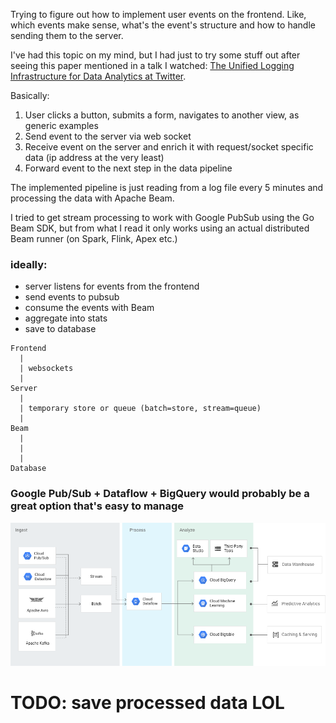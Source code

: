 Trying to figure out how to implement user events on the frontend. Like, which events make sense, what's the event's structure and how to handle sending them to the server.

I've had this topic on my mind, but I had just to try some stuff out after seeing this paper mentioned in a talk I watched: [The Unified Logging Infrastructure for Data Analytics at Twitter](http://vldb.org/pvldb/vol5/p1771_georgelee_vldb2012.pdf).

Basically:

1. User clicks a button, submits a form, navigates to another view, as generic examples
2. Send event to the server via web socket
3. Receive event on the server and enrich it with request/socket specific data (ip address at the very least)
4. Forward event to the next step in the data pipeline

The implemented pipeline is just reading from a log file every 5 minutes and processing the data with Apache Beam.

I tried to get stream processing to work with Google PubSub using the Go Beam SDK, but from what I read it only works using an actual distributed Beam runner (on Spark, Flink, Apex etc.)

### ideally:
- server listens for events from the frontend
- send events to pubsub
- consume the events with Beam
- aggregate into stats
- save to database

```
Frontend
  |
  | websockets
  |
Server
  |
  | temporary store or queue (batch=store, stream=queue)
  |
Beam
  |
  |
  |
Database
```

### Google Pub/Sub + Dataflow + BigQuery would probably be a great option that's easy to manage
![dataflow](diagram-dataflow.png)

# TODO: save processed data LOL
